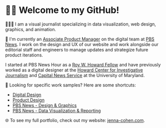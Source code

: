# 👋🏼 Welcome to my GitHub!

👩🏻‍💻 I am a visual journalist specializing in data visualization, web design, graphics, and animation.

📰 I'm currently an [Associate Product Manager](https://www.pbs.org/newshour/author/jenna-cohen) on the digital team at [PBS News](https://www.pbs.org/newshour/). I work on the design and UX of our website and work alongside our editorial staff and engineers to manage updates and strategize future product iterations. 

I started at PBS News Hour as a [Roy W. Howard Fellow](https://scripps.com/fund/news/scripps-howard-foundation-announces-newest-class-of-roy-w-howard-fellows/) and have previously worked as a digital designer at the [Howard Center for Investigative Journalism](https://merrill.umd.edu/howard-center-for-investigative-journalism) and [Capital News Service](https://cnsmaryland.org/) at the University of Maryland.

🔎 Looking for specific work samples? Here are some shortcuts:

* [Digital Design](https://github.com/jennacohen/digital-design)
* [Product Design](https://github.com/jennacohen/product-design)
* [PBS News - Design & Graphics](https://github.com/jennacohen/newshour/tree/main/design_graphics)
* [PBS News - Data Visualization & Reporting](https://github.com/jennacohen/newshour/tree/main/data_reporting_viz)


🌐 To see my full portfolio, check out my website: [jenna-cohen.com](https://jenna-cohen.com/).
